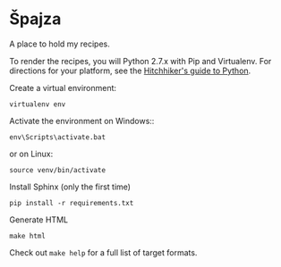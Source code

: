 Špajza
======

A place to hold my recipes.

To render the recipes, you will Python 2.7.x with Pip and Virtualenv. For
directions for your platform, see the
[Hitchhiker's guide to Python](http://docs.python-guide.org/en/latest/).

Create a virtual environment:
```
virtualenv env
```

Activate the environment on Windows::
```
env\Scripts\activate.bat
```

or on Linux:
```
source venv/bin/activate
```

Install Sphinx (only the first time)
```
pip install -r requirements.txt
```

Generate HTML
```
make html
```

Check out `make help` for a full list of target formats.
